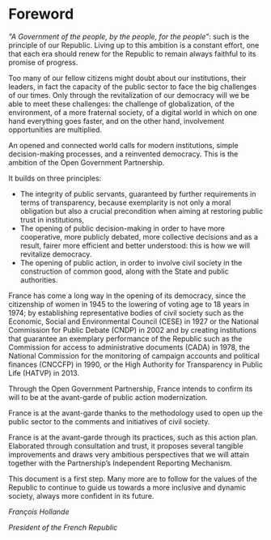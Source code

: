 # Foreword

_"A Government of the people, by the people, for the people"_: such is the principle of our
Republic. Living up to this ambition is a constant effort, one that each era should renew for
the Republic to remain always faithful to its promise of progress.

Too many of our fellow citizens might doubt about our institutions, their leaders, in fact the
capacity of the public sector to face the big challenges of our times. Only through the
revitalization of our democracy will we be able to meet these challenges: the challenge of
globalization, of the environment, of a more fraternal society, of a digital world in which on
one hand everything goes faster, and on the other hand, involvement opportunities are
multiplied.

An opened and connected world calls for modern institutions, simple decision-making
processes, and a reinvented democracy. This is the ambition of the Open Government
Partnership.

It builds on three principles:
- The integrity of public servants, guaranteed by further requirements in terms of
  transparency, because exemplarity is not only a moral obligation but also a crucial
  precondition when aiming at restoring public trust in institutions,
- The opening of public decision-making in order to have more cooperative, more
  publicly debated, more collective decisions and as a result, fairer more efficient and
  better understood: this is how we will revitalize democracy.
- The opening of public action, in order to involve civil society in the construction of
  common good, along with the State and public authorities.

France has come a long way in the opening of its democracy, since the citizenship of women
in 1945 to the lowering of voting age to 18 years in 1974; by establishing representative bodies
of civil society such as the Economic, Social and Environmental Council (CESE) in 1927 or the
National Commission for Public Debate (CNDP) in 2002 and by creating institutions that
guarantee an exemplary performance of the Republic such as the Commission for access to
administrative documents (CADA) in 1978, the National Commission for the monitoring of
campaign accounts and political finances (CNCCFP) in 1990, or the High Authority for
Transparency in Public Life (HATVP) in 2013.

Through the Open Government Partnership, France intends to confirm its will to be at the
avant-garde of public action modernization.

France is at the avant-garde thanks to the methodology used to open up the public sector to
the comments and initiatives of civil society.

France is at the avant-garde through its practices, such as this action plan. Elaborated
through consultation and trust, it proposes several tangible improvements and draws very
ambitious perspectives that we will attain together with the Partnership’s Independent
Reporting Mechanism.

This document is a first step. Many more are to follow for the values of the Republic to
continue to guide us towards a more inclusive and dynamic society, always more confident
in its future.

_François Hollande_

_President of the French Republic_
